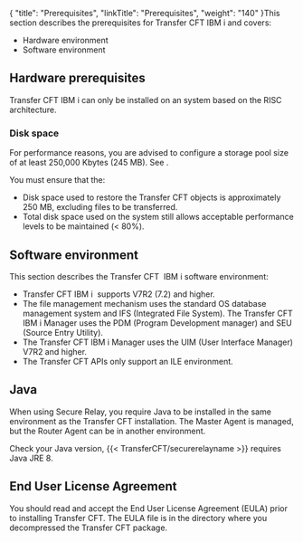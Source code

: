 {
    "title": "Prerequisites",
    "linkTitle": "Prerequisites",
    "weight": "140"
}This section describes the prerequisites for Transfer CFT IBM i and covers:

- Hardware environment
- Software environment

## Hardware prerequisites

Transfer CFT IBM i can only be installed on an system based on the RISC architecture.

### Disk space

For performance reasons, you are advised to configure a storage pool size of at least 250,000 Kbytes (245 MB). See .

You must ensure that the:

- Disk space used to restore the Transfer CFT objects is approximately 250 MB, excluding files to be transferred.
- Total disk space used on the system still allows acceptable performance levels to be maintained (&lt; 80%).

## Software environment

This section describes the Transfer CFT  IBM i software environment:

- Transfer CFT IBM i  supports V7R2 (7.2) and higher.
- The file management mechanism uses the standard OS database management system and IFS (Integrated File System). The Transfer CFT IBM i Manager uses the PDM (Program Development manager) and SEU (Source Entry Utility).
- The Transfer CFT IBM i Manager uses the UIM (User Interface Manager) V7R2 and higher.
- The Transfer CFT APIs only support an ILE environment.

## Java

When using Secure Relay, you require Java to be installed in the same environment as the Transfer CFT installation. The Master Agent is managed, but the Router Agent can be in another environment.

Check your Java version, {{< TransferCFT/securerelayname  >}} requires Java JRE 8.

## End User License Agreement

You should read and accept the End User License Agreement (EULA) prior to installing Transfer CFT. The EULA file is in the directory where you decompressed the Transfer CFT package.

